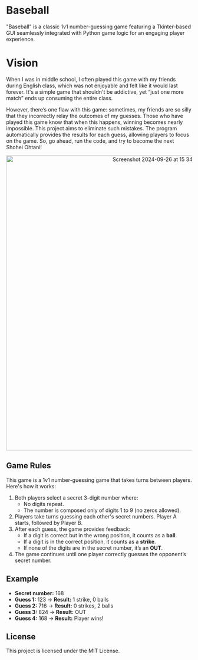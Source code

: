 # Baseball 
"Baseball" is a classic 1v1 number-guessing game featuring a Tkinter-based GUI seamlessly integrated with Python game logic for an engaging player experience.

# Vision 
When I was in middle school, I often played this game with my friends during English class, which was not enjoyable and felt like it would last forever. It's a simple game that shouldn't be addictive, yet “just one more match” ends up consuming the entire class.

However, there’s one flaw with this game: sometimes, my friends are so silly that they incorrectly relay the outcomes of my guesses. Those who have played this game know that when this happens, winning becomes nearly impossible. This project aims to eliminate such mistakes. The program automatically provides the results for each guess, allowing players to focus on the game. So, go ahead, run the code, and try to become the next Shohei Ohtani!

<p align="center">
<img width="800" alt="Screenshot 2024-09-26 at 15 34 28" src="https://github.com/user-attachments/assets/bddb5704-dd2b-4096-b8bd-e274cdb47585">
</p>

## Game Rules
This game is a 1v1 number-guessing game that takes turns between players. 
Here's how it works:  
1. Both players select a secret 3-digit number where:
    - No digits repeat.
    - The number is composed only of digits 1 to 9 (no zeros allowed).
2. Players take turns guessing each other's secret numbers. Player A starts, followed by Player B.
3. After each guess, the game provides feedback:  
    - If a digit is correct but in the wrong position, it counts as a **ball**.  
    - If a digit is in the correct position, it counts as a **strike**.  
    - If none of the digits are in the secret number, it’s an **OUT**.  
4. The game continues until one player correctly guesses the opponent’s secret number.

## Example  
- **Secret number:** 168  
- **Guess 1:** 123 -> **Result:** 1 strike, 0 balls  
- **Guess 2:** 716 -> **Result:** 0 strikes, 2 balls  
- **Guess 3:** 824 -> **Result:** OUT  
- **Guess 4:** 168 -> **Result:** Player wins!

## License  
This project is licensed under the MIT License.

